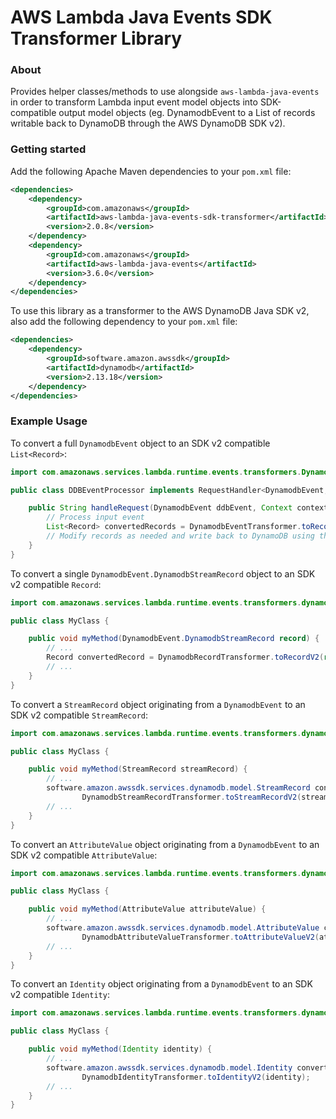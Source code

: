 # AWS Lambda Java Events SDK Transformer Library

### About

Provides helper classes/methods to use alongside `aws-lambda-java-events` in order to transform Lambda input event model
 objects into SDK-compatible output model objects 
 (eg. DynamodbEvent to a List of records writable back to DynamoDB through the AWS DynamoDB SDK v2).
 

### Getting started

Add the following Apache Maven dependencies to your `pom.xml` file:

```xml
<dependencies>
    <dependency>
        <groupId>com.amazonaws</groupId>
        <artifactId>aws-lambda-java-events-sdk-transformer</artifactId>
        <version>2.0.8</version>
    </dependency>
    <dependency>
        <groupId>com.amazonaws</groupId>
        <artifactId>aws-lambda-java-events</artifactId>
        <version>3.6.0</version>
    </dependency>
</dependencies>
```

To use this library as a transformer to the AWS DynamoDB Java SDK v2, also add the following dependency to your `pom.xml` file:

```xml
<dependencies>
    <dependency>
        <groupId>software.amazon.awssdk</groupId>
        <artifactId>dynamodb</artifactId>
        <version>2.13.18</version>
    </dependency>
</dependencies>
```


### Example Usage

To convert a full `DynamodbEvent` object to an SDK v2 compatible `List<Record>`:
```java
import com.amazonaws.services.lambda.runtime.events.transformers.DynamodbEventTransformer;

public class DDBEventProcessor implements RequestHandler<DynamodbEvent, String> {

    public String handleRequest(DynamodbEvent ddbEvent, Context context) {
        // Process input event
        List<Record> convertedRecords = DynamodbEventTransformer.toRecordsV2(ddbEvent);
        // Modify records as needed and write back to DynamoDB using the DynamoDB AWS SDK for Java 2.0
    }
}
```

To convert a single `DynamodbEvent.DynamodbStreamRecord` object to an SDK v2 compatible `Record`:
```java
import com.amazonaws.services.lambda.runtime.events.transformers.dynamodb.DynamodbRecordTransformer;

public class MyClass {

    public void myMethod(DynamodbEvent.DynamodbStreamRecord record) {
        // ...
        Record convertedRecord = DynamodbRecordTransformer.toRecordV2(record);
        // ...
    }
}
```

To convert a `StreamRecord` object originating from a `DynamodbEvent` to an SDK v2 compatible `StreamRecord`:
```java
import com.amazonaws.services.lambda.runtime.events.transformers.dynamodb.DynamodbStreamRecordTransformer;

public class MyClass {

    public void myMethod(StreamRecord streamRecord) {
        // ...
        software.amazon.awssdk.services.dynamodb.model.StreamRecord convertedStreamRecord = 
                DynamodbStreamRecordTransformer.toStreamRecordV2(streamRecord);
        // ...
    }
}
```

To convert an `AttributeValue` object originating from a `DynamodbEvent` to an SDK v2 compatible `AttributeValue`:
```java
import com.amazonaws.services.lambda.runtime.events.transformers.dynamodb.DynamodbAttributeValueTransformer;

public class MyClass {

    public void myMethod(AttributeValue attributeValue) {
        // ...
        software.amazon.awssdk.services.dynamodb.model.AttributeValue convertedAttributeValue = 
                DynamodbAttributeValueTransformer.toAttributeValueV2(attributeValue);
        // ...
    }
}
```

To convert an `Identity` object originating from a `DynamodbEvent` to an SDK v2 compatible `Identity`:
```java
import com.amazonaws.services.lambda.runtime.events.transformers.dynamodb.DynamodbIdentityTransformer;

public class MyClass {

    public void myMethod(Identity identity) {
        // ...
        software.amazon.awssdk.services.dynamodb.model.Identity convertedIdentity =
                DynamodbIdentityTransformer.toIdentityV2(identity);
        // ...
    }
}
```